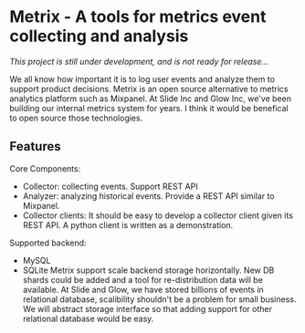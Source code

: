 Metrix - A tools for metrics event collecting and analysis
==========================================================
*This project is still under development, and is not ready for release...*

We all know how important it is to log user events and analyze them to support product decisions. Metrix is an open source alternative to metrics analytics platform such as Mixpanel. At Slide Inc and Glow Inc, we've been building our internal metrics system for years. I think it would be benefical to open source those technologies.

Features
--------
Core Components:
- Collector: collecting events. Support REST API
- Analyzer: analyzing historical events. Provide a REST API similar to Mixpanel.
- Collector clients: It should be easy to develop a collector client given its REST API. A python client is written as a demonstration.

Supported backend:
- MySQL
- SQLite
Metrix support scale backend storage horizontally. New DB shards could be added and a tool for re-distribution data will be available. At Slide and Glow, we have stored billions of events in relational database, scalibility shouldn't be a problem for small business. We will abstract storage interface so that adding support for other relational database would be easy.

